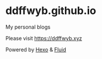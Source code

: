 # ddffwyb.github.io

My personal blogs

Please visit <https://ddffwyb.xyz>

Powered by [Hexo](https://hexo.io) & [Fluid](https://hexo.fluid-dev.com)
